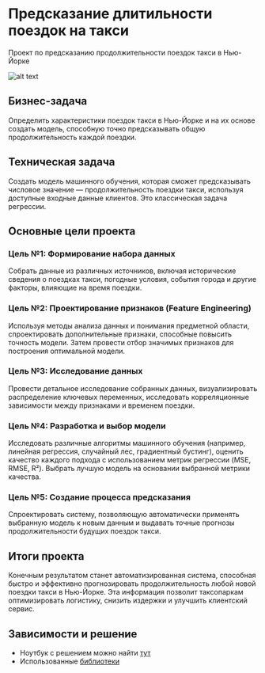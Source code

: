 # Предсказание длитильности поездок на такси
Проект по предсказанию продолжительности поездок такси в Нью-Йорке

![alt text](img/image.png)

## Бизнес-задача
Определить характеристики поездок такси в Нью-Йорке и на их основе создать модель, способную точно предсказывать общую продолжительность каждой поездки.

## Техническая задача
Создать модель машинного обучения, которая сможет предсказывать числовое значение — продолжительность поездки такси, используя доступные входные данные клиентов. Это классическая задача регрессии.

## Основные цели проекта

### Цель №1: Формирование набора данных
Собрать данные из различных источников, включая исторические сведения о поездках такси, погодные условия, события города и другие факторы, влияющие на время поездки.

### Цель №2: Проектирование признаков (Feature Engineering)
Используя методы анализа данных и понимания предметной области, спроектировать дополнительные признаки, способные повысить точность модели. Затем провести отбор значимых признаков для построения оптимальной модели.

### Цель №3: Исследование данных
Провести детальное исследование собранных данных, визуализировать распределение ключевых переменных, исследовать корреляционные зависимости между признаками и временем поездки.

### Цель №4: Разработка и выбор модели
Исследовать различные алгоритмы машинного обучения (например, линейная регрессия, случайный лес, градиентный бустинг), оценить качество каждого подхода с использованием метрик регрессии (MSE, RMSE, R²). Выбрать лучшую модель на основании выбранной метрики качества.

### Цель №5: Создание процесса предсказания
Спроектировать систему, позволяющую автоматически применять выбранную модель к новым данным и выдавать точные прогнозы продолжительности будущих поездок такси.

## Итоги проекта
Конечным результатом станет автоматизированная система, способная быстро и эффективно прогнозировать продолжительность любой новой поездки такси в Нью-Йорке. Эта информация позволит таксопаркам оптимизировать логистику, снизить издержки и улучшить клиентский сервис.


## Зависимости и решение

* Ноутбук с решением можно найти [тут](https://github.com/esta1d/predicting_taxi_ride_duration/blob/main/taxi.ipynb)
* Использованные [библиотеки](https://github.com/esta1d/predicting_taxi_ride_duration/blob/main/requirements.txt)